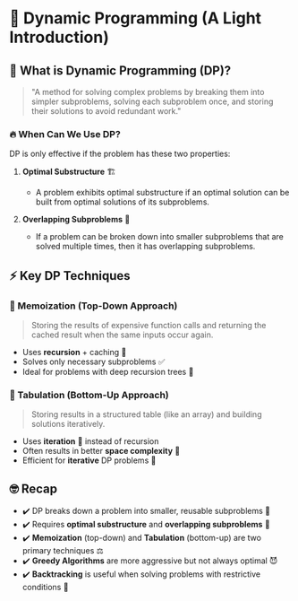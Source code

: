 # 🚀 Dynamic Programming (A Light Introduction)

## 🤔 What is Dynamic Programming (DP)?

> "A method for solving complex problems by breaking them into simpler subproblems, solving each subproblem once, and storing their solutions to avoid redundant work."

### 🔥 When Can We Use DP?

DP is only effective if the problem has these two properties:

1. **Optimal Substructure** 🏗️

   - A problem exhibits optimal substructure if an optimal solution can be built from optimal solutions of its subproblems.

2. **Overlapping Subproblems** 🔄
   - If a problem can be broken down into smaller subproblems that are solved multiple times, then it has overlapping subproblems.

## ⚡ Key DP Techniques

### 📌 Memoization (Top-Down Approach)

> Storing the results of expensive function calls and returning the cached result when the same inputs occur again.

- Uses **recursion** + caching 📝
- Solves only necessary subproblems ✅
- Ideal for problems with deep recursion trees 🌳

### 📌 Tabulation (Bottom-Up Approach)

> Storing results in a structured table (like an array) and building solutions iteratively.

- Uses **iteration** 🔄 instead of recursion
- Often results in better **space complexity** 📏
- Efficient for **iterative** DP problems 🚀

## 🤓 Recap

- ✔️ DP breaks down a problem into smaller, reusable subproblems 🧩
- ✔️ Requires **optimal substructure** and **overlapping subproblems** 🔗
- ✔️ **Memoization** (top-down) and **Tabulation** (bottom-up) are two primary techniques ⚖️
- ✔️ **Greedy Algorithms** are more aggressive but not always optimal 😈
- ✔️ **Backtracking** is useful when solving problems with restrictive conditions 🔄
